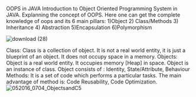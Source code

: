 OOPS in JAVA
Introduction to Object Oriented Programming System in JAVA.
Explanning the concept of OOPS.
Here one can get the complete knowledge of oops and its 6 main pillars: 1)Object 2) Class/Methods 3) Inheritance 4) Abstraction 5)Encapsulation 6)Polymorphism

![download (28)](https://user-images.githubusercontent.com/83740557/135706001-ad74b97d-274b-43d9-9e8d-747ee100d829.png)

Class: Class is a collection of object. It is not a real world entity, it is just a blueprint of an object. It does not occupy space in a memory.
Objects: Object is a real world entity. It occupies memory [Heap] in space. Object is an instance of class. Object consists of : Identity, State/Attribute, Behaviour
Methods: It is a set of code which performs a particular tasks. The main advantage of method is: Code Reusability, Code Optimization.
![052016_0704_ObjectsandC5](https://user-images.githubusercontent.com/83740557/135739704-442d7d62-cb2b-440a-8c13-bd6354806bf9.jpg)
